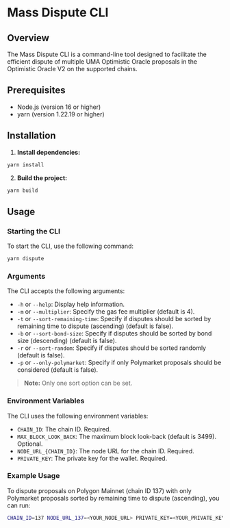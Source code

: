 # Mass Dispute CLI

## Overview

The Mass Dispute CLI is a command-line tool designed to facilitate the efficient dispute of multiple UMA Optimistic Oracle proposals in the Optimistic Oracle V2 on the supported chains.

## Prerequisites

- Node.js (version 16 or higher)
- yarn (version 1.22.19 or higher)

## Installation

1. **Install dependencies:**

```bash
yarn install
```

2. **Build the project:**

```bash
yarn build
```

## Usage

### Starting the CLI

To start the CLI, use the following command:

```bash
yarn dispute
```

### Arguments

The CLI accepts the following arguments:

- `-h` or `--help`: Display help information.
- `-m` or `--multiplier`: Specify the gas fee multiplier (default is 4).
- `-t` or `--sort-remaining-time`: Specify if disputes should be sorted by remaining time to dispute (ascending) (default is false).
- `-b` or `--sort-bond-size`: Specify if disputes should be sorted by bond size (descending) (default is false).
- `-r` or `--sort-random`: Specify if disputes should be sorted randomly (default is false).
- `-p` or `--only-polymarket`: Specify if only Polymarket proposals should be considered (default is false).

> **Note:** Only one sort option can be set.

### Environment Variables

The CLI uses the following environment variables:

- `CHAIN_ID`: The chain ID. Required.
- `MAX_BLOCK_LOOK_BACK`: The maximum block look-back (default is 3499). Optional.
- `NODE_URL_{CHAIN_ID}`: The node URL for the chain ID. Required.
- `PRIVATE_KEY`: The private key for the wallet. Required.

### Example Usage

To dispute proposals on Polygon Mainnet (chain ID 137) with only Polymarket proposals sorted by remaining time to dispute (ascending), you can run:

```bash
CHAIN_ID=137 NODE_URL_137=<YOUR_NODE_URL> PRIVATE_KEY=<YOUR_PRIVATE_KEY> yarn dispute -p -t
```

